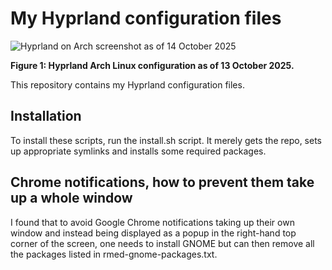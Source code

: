 # My Hyprland configuration files
![Hyprland on Arch screenshot as of 14 October 2025](https://fusion809.github.io/images/Hyprland/Hyprland_2025-10-14.png)

**Figure 1: Hyprland Arch Linux configuration as of 13 October 2025.**

This repository contains my Hyprland configuration files. 

## Installation
To install these scripts, run the install.sh script. It merely gets the repo, sets up appropriate symlinks and installs some required packages. 

## Chrome notifications, how to prevent them take up a whole window
I found that to avoid Google Chrome notifications taking up their own window and instead being displayed as a popup in the right-hand top corner of the screen, one needs to install GNOME but can then remove all the packages listed in rmed-gnome-packages.txt.

